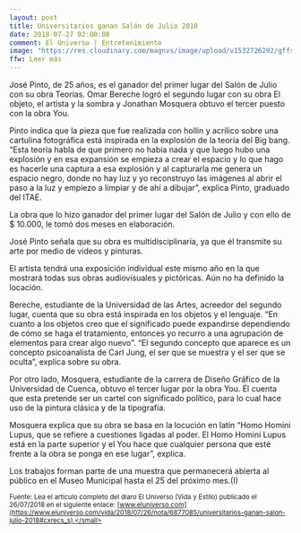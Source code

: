 ```yaml
---
layout: post
title: Universitarios ganan Salón de Julio 2018
date: 2018-07-27 02:00:00
comment: El Universo | Entretenimiento
image: "https://res.cloudinary.com/magnvs/image/upload/v1532726292/gffsrpzex0qsef0fvmzo.jpg"
ffw: Leer más
---
```

José Pinto, de 25 años, es el ganador del primer lugar del Salón de Julio con su obra Teorías. Omar Bereche logró el segundo lugar con su obra El objeto, el artista y la sombra y Jonathan Mosquera obtuvo el tercer puesto con la obra You.

Pinto indica que la pieza que fue realizada con hollín y acrílico sobre una cartulina fotográfica está inspirada en la explosión de la teoría del Big bang. “Esta teoría habla de que primero no había nada y que luego hubo una explosión y en esa expansión se empieza a crear el espacio y lo que hago es hacerle una captura a esa explosión y al capturarla me genera un espacio negro, donde no hay luz y yo reconstruyo las imágenes al abrir el paso a la luz y empiezo a limpiar y de ahí a dibujar”, explica Pinto, graduado del ITAE.

La obra que lo hizo ganador del primer lugar del Salón de Julio y con ello de $ 10.000, le tomó dos meses en elaboración.

José Pinto señala que su obra es multidisciplinaria, ya que él transmite su arte por medio de videos y pinturas.

El artista tendrá una exposición individual este mismo año en la que mostrará todas sus obras audiovisuales y pictóricas. Aún no ha definido la locación.

Bereche, estudiante de la Universidad de las Artes, acreedor del segundo lugar, cuenta que su obra está inspirada en los objetos y el lenguaje. “En cuanto a los objetos creo que el significado puede expandirse dependiendo de cómo se haga el tratamiento, entonces yo recurro a una agrupación de elementos para crear algo nuevo”. “El segundo concepto que aparece es un concepto psicoanalista de Carl Jung, el ser que se muestra y el ser que se oculta”, explica sobre su obra.

Por otro lado, Mosquera, estudiante de la carrera de Diseño Gráfico de la Universidad de Cuenca, obtuvo el tercer lugar por la obra You. Él cuenta que esta pretende ser un cartel con significado político, para lo cual hace uso de la pintura clásica y de la tipografía.

Mosquera explica que su obra se basa en la locución en latín “Homo Homini Lupus, que se refiere a cuestiones ligadas al poder. El Homo Homini Lupus está en la parte superior y el You hace que cualquier persona que esté frente a la obra se ponga en ese lugar”, explica.

Los trabajos forman parte de una muestra que permanecerá abierta al público en el Museo Municipal hasta el 25 del próximo mes.(I)

<small>Fuente: Lea el artículo completo del diaro El Universo (Vida y Estilo) publicado el 26/07/2018 en el siguiente enlace: [www.eluniverso.com](https://www.eluniverso.com/vida/2018/07/26/nota/6877085/universitarios-ganan-salon-julio-2018#cxrecs_s).</small>
